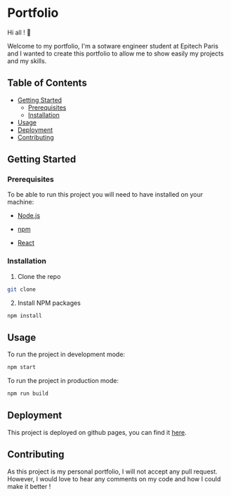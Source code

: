 # Portfolio

Hi all ! 👋

Welcome to my portfolio, I'm a sotware engineer student at Epitech Paris and I wanted to create this portfolio to allow me to show easily my projects and my skills.

## Table of Contents

- [Getting Started](#getting-started)
  - [Prerequisites](#prerequisites)
  - [Installation](#installation)
- [Usage](#usage)
- [Deployment](#deployment)
- [Contributing](#contributing)

## Getting Started

### Prerequisites

To be able to run this project you will need to have installed on your machine:

- [Node.js](https://nodejs.org/en/)

- [npm](https://www.npmjs.com/)

- [React](https://reactjs.org/)

### Installation

1. Clone the repo

```sh
git clone
```

2. Install NPM packages

```sh
npm install
```

## Usage

To run the project in development mode:

```sh
npm start
```

To run the project in production mode:

```sh
npm run build
```

## Deployment

This project is deployed on github pages, you can find it [here](https://johancdev.github.io/johan-chrillesen-portfolio/).

## Contributing

As this project is my personal portfolio, I will not accept any pull request. However, I would love to hear any comments on my code and how I could make it better !
